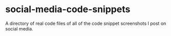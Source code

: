 # social-media-code-snippets
A directory of real code files of all of the code snippet screenshots I post on social media.

